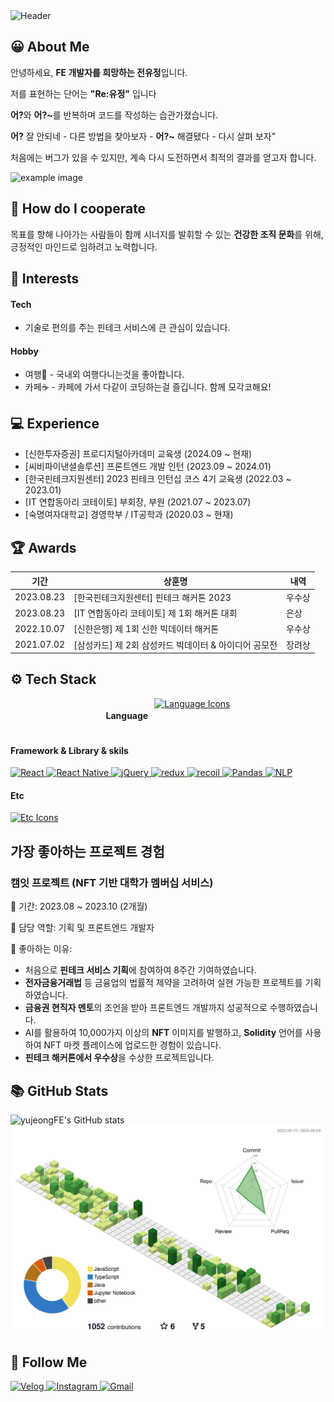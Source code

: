<!-- Header Section -->
<img src="https://capsule-render.vercel.app/api?type=wave&color=gradient&customColorList=0,0,255,255&height=380&section=header&text=안녕하세요,%20전유정%20입니다%20%20😊&fontSize=40&fontColor=ffffff&animation=twinkling&reversal=true" alt="Header" />

## 😀 About Me
<p>안녕하세요, <strong>FE 개발자를 희망하는 전유정</strong>입니다.</p>

<p>저를 표현하는 단어는 <strong>"Re:유정"</strong> 입니다</p>
<p> <strong>어?</strong>와 <strong>어?~</strong>를 반복하며 코드를 작성하는 습관가졌습니다.</p> 
<p></p><strong>어?</strong> 잘 안되네 - 다른 방법을 찾아보자 - <strong>어?~</strong> 해결됐다 - 다시 살펴 보자"</p>
<p>처음에는 버그가 있을 수 있지만, 계속 다시 도전하면서 최적의 결과를 얻고자 합니다.</p>

<img src="https://github.com/user-attachments/assets/37dcc951-cae0-475b-a732-5d9717de3714" width="500" height="400" alt="example image">


## 👄 How do I cooperate
<p>목표를 향해 나아가는 사람들이 함께 시너지를 발휘할 수 있는 <strong>건강한 조직 문화</strong>를 위해, 긍정적인 마인드로 임하려고 노력합니다.</p>

## 🤩 Interests
<div>
    <h4>Tech</h4>
    <ul>
        <li>기술로 편의를 주는 핀테크 서비스에 큰 관심이 있습니다.</li>
    </ul>
</div>
<div>
    <h4>Hobby</h4>
    <ul>
        <li>여행🌴 - 국내외 여행다니는것을 좋아합니다.</li>
        <li>카페☕️ - 카페에 가서 다같이 코딩하는걸 즐깁니다. 함께 모각코해요!</li>
    </ul>
</div>

## 💻 Experience
<ul> 
    <li>[신한투자증권] 프로디지털아카데미 교육생 (2024.09 ~ 현재)</li> 
    <li>[씨비파이낸셜솔루션] 프론트엔드 개발 인턴 (2023.09 ~ 2024.01)</li> 
    <li>[한국핀테크지원센터] 2023 핀테크 인턴십 코스 4기 교육생 (2022.03 ~ 2023.01)</li> 
    <li>[IT 연합동아리 코테이토] 부회장, 부원 (2021.07 ~ 2023.07)</li> 
    <li>[숙명여자대학교] 경영학부 / IT공학과 (2020.03 ~ 현재)</li> 
</ul>


## 🏆 Awards 
<table>
    <thead>
        <tr>
            <th>기간</th>
            <th>상훈명</th>
            <th>내역</th>
        </tr>
    </thead>
    <tbody>
        <tr>
            <td>2023.08.23</td>
            <td>[한국핀테크지원센터] 핀테크 해커톤 2023</td>
            <td>우수상</td>
        </tr>
        <tr>
            <td>2023.08.23</td>
            <td>[IT 연합동아리 코테이토] 제 1회 해커톤 대회</td>
            <td>은상</td>
        </tr>
        <tr>
            <td>2022.10.07</td>
            <td>[신한은행] 제 1회 신한 빅데이터 해커톤</td>
            <td>우수상</td>
        </tr>
        <tr>
            <td>2021.07.02</td>
            <td>[삼성카드] 제 2회 삼성카드 빅데이터 & 아이디어 공모전</td>
            <td>장려상</td>
        </tr>
    </tbody>
</table>


## ⚙️ Tech Stack
<div style="display: flex; justify-content: center; gap: 10px;">
    <h4> Language </h4>
    <a href="https://skillicons.dev">
        <img src="https://skillicons.dev/icons?i=html,css,sass,js,ts" alt="Language Icons"/>
    </a>
</div>  
<div>
    <h4>Framework & Library & skils</h4>
    <a href="https://skillicons.dev">
        <img src="https://img.shields.io/badge/React-61DAFB?style=flat&logo=react&logoColor=white" alt="React"/>
        <img src="https://img.shields.io/badge/React Native-61DAFB?style=flat&logo=react&logoColor=white" alt="React Native"/>
        <img src="https://img.shields.io/badge/jQuery-0769AD?style=flat&logo=jQuery&logoColor=white" alt="jQuery"/>
        <img src="https://img.shields.io/badge/redux-26A69A?style=flat&logo=redux&logoColor=white" alt="redux"/>
        <img src="https://img.shields.io/badge/recoil-F16822?style=flat&logo=recoiljs&logoColor=white" alt="recoil"/>
        <img src="https://img.shields.io/badge/Pandas-150458?style=flat&logo=pandas&logoColor=white" alt="Pandas"/>
        <img src="https://img.shields.io/badge/NLP-008080?style=flat&logo=nlp&logoColor=white" alt="NLP"/>
    </a>
</div>
<div>
    <h4>Etc</h4>
    <a href="https://skillicons.dev">
        <img src="https://skillicons.dev/icons?i=figma,firebase,aws,mysql" alt="Etc Icons"/>
    </a>
</div>

## 가장 좋아하는 프로젝트 경험
<h3>캠잇 프로젝트 (NFT 기반 대학가 멤버십 서비스) </h3>
<p>📆 기간: 2023.08 ~ 2023.10 (2개월)</p>
<p>🤵 담당 역할: 기획 및 프론트엔드 개발자</p>
<p>🚀 좋아하는 이유:</p>
<ul>
    <li>처음으로 <strong>핀테크 서비스 기획</strong>에 참여하여 8주간 기여하였습니다.</li>
    <li><strong>전자금융거래법</strong> 등 금융업의 법률적 제약을 고려하여 실현 가능한 프로젝트를 기획하였습니다.</li>
    <li><strong>금융권 현직자 멘토</strong>의 조언을 받아 프론트엔드 개발까지 성공적으로 수행하였습니다.</li>
    <li>AI를 활용하여 10,000가지 이상의 <strong>NFT</strong> 이미지를 발행하고, <strong>Solidity</strong> 언어를 사용하여 NFT 마켓 플레이스에 업로드한 경험이 있습니다.</li>
    <li><strong>핀테크 해커톤에서 우수상</strong>을 수상한 프로젝트입니다.</li>
</ul>



## 📚 GitHub Stats
<!-- GitHub Stats -->
<img src="https://github-readme-stats.vercel.app/api?username=yujeongFE&show_icons=true&theme=radical" alt="yujeongFE's GitHub stats" />


<!-- Contribution Graph -->
<img src="./profile-3d-contrib/profile-green-animate.svg" alt="Contribution Graph" />

## 🔅 Follow Me 
<div>
    <a href="https://velog.io/@kkaerrung">
        <img src="https://img.shields.io/badge/Tech%20Blog-11B48A?style=flat-square&logo=Vimeo&logoColor=white" alt="Velog"/>
    </a>
    <a href="https://www.instagram.com/owo_yjj/">
        <img src="https://img.shields.io/badge/Instagram-E4405F?style=flat-square&logo=Instagram&logoColor=white" alt="Instagram"/>
    </a>
    <a href="mailto:yujeong5236@sookmyung.ac.kr">
        <img src="https://img.shields.io/badge/Gmail-d14836?style=flat-square&logo=Gmail&logoColor=white" alt="Gmail"/>
    </a>
</div>
